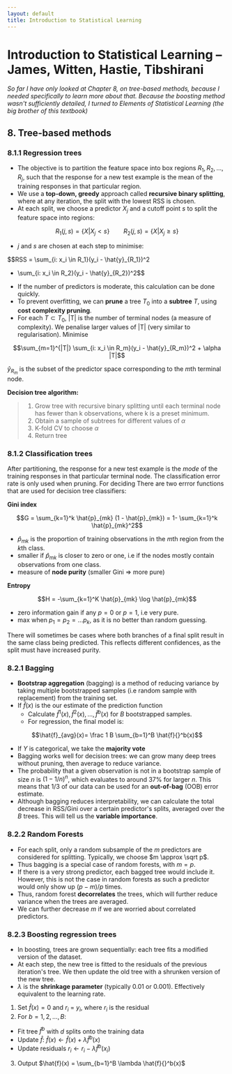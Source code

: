 ```yaml
---
layout: default
title: Introduction to Statistical Learning
---
```


# Introduction to Statistical Learning – James, Witten, Hastie, Tibshirani

*So far I have only looked at Chapter 8, on tree-based methods, because I needed specifically to learn more about that. Because the boosting method wasn't sufficiently detailed, I turned to Elements of Statistical Learning (the big brother of this textbook)*

## 8. Tree-based methods

### 8.1.1 Regression trees

- The objective is to partition the feature space into box regions $R_1, R_2, \ldots, R_j$, such that the response for a new test example is the mean of the training responses in that particular region. 
- We use a **top-down, greedy** approach called **recursive binary splitting**, where at any iteration, the split with the lowest RSS is chosen.
- At each split, we choose a predictor $X_j$ and a cutoff point *s* to split the feature space into regions:

$$ R_1(j, s) = \left\{X | X_j <s\right\} \qquad 
R_2(j,s) = \left\{X | X_j \geq s\right\}$$

- *j* and *s* are chosen at each step to minimise:

$$RSS = \sum_{i: x_i \in R_1}(y_i - \hat{y}_{R_1})^2 
+ \sum_{i: x_i \in R_2}(y_i - \hat{y}_{R_2})^2$$

- If the number of predictors is moderate, this calculation can be done quickly. 
- To prevent overfitting, we can **prune** a tree $T_0$ into a **subtree** *T*, using 
**cost complexity pruning**. 
- For each $T \subset T_0$, \|T\| is the number of terminal nodes (a measure of complexity). We penalise larger values of \|T\| (very similar to regularisation). Minimise


$$\sum_{m=1}^{|T|} \sum_{i: x_i \in R_m}(y_i - \hat{y}_{R_m})^2 + \alpha |T|$$

$\hat{y}_{R_m}$ is the subset of the predictor space corresponding to the *m*th terminal node. 

**Decision tree algorithm:**

> 1. Grow tree with recursive binary splitting until each terminal node has fewer than k observations, where k is a preset minimum.
> 2. Obtain a sample of subtrees for different values of $\alpha$
> 3. K-fold CV to choose $\alpha$
> 4. Return tree

### 8.1.2 Classification trees

After partitioning, the response for a new test example is the *mode* of the training responses in that particular terminal node.
The classification error rate is only used when pruning. For deciding  There are two errror functions that are used for decision tree classifiers: 

**Gini index**

$$G = \sum_{k=1}^k \hat{p}_{mk} (1 - \hat{p}_{mk}) = 1- \sum_{k=1}^k \hat{p}_{mk}^2$$

- $\hat{p}_{mk}$ is the proportion of training observations in the *m*th region from the *k*th class. 
- smaller if $\hat{p}_{mk}$ is closer to zero or one, i.e if the nodes mostly contain observations from one class. 
- measure of **node purity** (smaller Gini => more pure)

**Entropy**

$$H = -\sum_{k=1}^K \hat{p}_{mk} \log \hat{p}_{mk}$$

- zero information gain if any $p=0$ or $p=1$, i.e very pure. 
- max when $p_1 = p_2 = \ldots p_k$, as it is no better than random guessing. 


There will sometimes be cases where both branches of a final split result in the same class being predicted. This reflects different confidences, as the split must have increased purity. 

### 8.2.1 Bagging

- **Bootstrap aggregation** (bagging) is a method of reducing variance by taking multiple bootstrapped samples (i.e random sample with replacement) from the training set. 
- If $\hat{f}(x)$ is the our estimate of the prediction function
    - Calculate $\hat{f}{}^1(x), \hat{f}{}^2(x), \ldots, \hat{f}{}^b(x)$ for *B* bootstrapped samples. 
    - For regression, the final model is:

$$\hat{f}_{avg}(x)= \frac 1 B \sum_{b=1}^B \hat{f}{}^b(x)$$
    
- If *Y* is categorical, we take the **majority vote**
- Bagging works well for decision trees: we can grow many deep trees without pruning, then average to reduce variance. 
- The probability that a given observation is not in a bootstrap sample of size *n* is $(1-1/n)^n$, which evaluates to around 37% for larger *n*. This means that 1/3 of our data can be used for an **out-of-bag** (OOB) error estimate. 
- Although bagging reduces interpretability, we can calculate the total decrease in RSS/Gini over a certain predictor's splits, averaged over the *B* trees. This will tell us the **variable importance**. 


### 8.2.2 Random Forests

- For each split, only a random subsample of the *m* predictors are considered for splitting. Typically, we choose $m \approx \sqrt p$. 
- Thus bagging is a special case of random forests, with $m=p$. 
- If there is a very strong predictor, each bagged tree would include it. However, this is not the case in random forests as such a predictor would only show up $(p-m)/p$ times. 
- Thus, random forest **decorrelates** the trees, which will further reduce variance when the trees are averaged. 
- We can further decrease *m* if we are worried about correlated predictors. 

### 8.2.3 Boosting regression trees

- In boosting, trees are grown sequentially: each tree fits a modified version of the dataset. 
- At each step, the new tree is fitted to the residuals of the previous iteration's tree. We then update the old tree with a shrunken version of the new tree. 
- $\lambda$ is the **shrinkage parameter** (typically 0.01 or 0.001). Effectively equivalent to the learning rate. 

1. Set $\hat{f}(x) =0$ and $r_i$ = $y_i$, where $r_i$ is the residual
2. For $b = 1,2,\ldots,B$: 
- Fit tree $\hat{f}{}^b$ with $d$ splits onto the training data
- Update $\hat{f}$: $\hat{f}(x) \leftarrow \hat{f}(x) + \lambda \hat{f}{}^b(x)$
- Update residuals $r_i \leftarrow r_i - \lambda \hat{f}{}^b(x_i)$
3. Output $\hat{f}(x) = \sum_{b=1}^B \lambda \hat{f}{}^b(x)$
